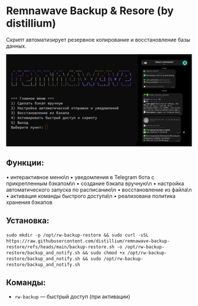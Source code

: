# Remnawave Backup & Resore (by distillium)
Скрипт автоматизирует резервное копирование и восстановление базы данных.

![screenshot](screenshot.png)

## Функции:
• интерактивное меню\n
• уведомления в Telegram бота с прикрепленным бэкапом\n
• создание бэкапа вручную\n
• настройка автоматического запуска по расписанию\n
• восстановление из файла\n
• активация команды быстрого доступа\n
• реализована политика хранения бэкапов

## Установка:
```
sudo mkdir -p /opt/rw-backup-restore && sudo curl -sSL https://raw.githubusercontent.com/distillium/remnawave-backup-restore/refs/heads/main/backup-restore.sh -o /opt/rw-backup-restore/backup_and_notify.sh && sudo chmod +x /opt/rw-backup-restore/backup_and_notify.sh && sudo /opt/rw-backup-restore/backup_and_notify.sh
```
## Команды:
- `rw-backup` — быстрый доступ (при активации)
